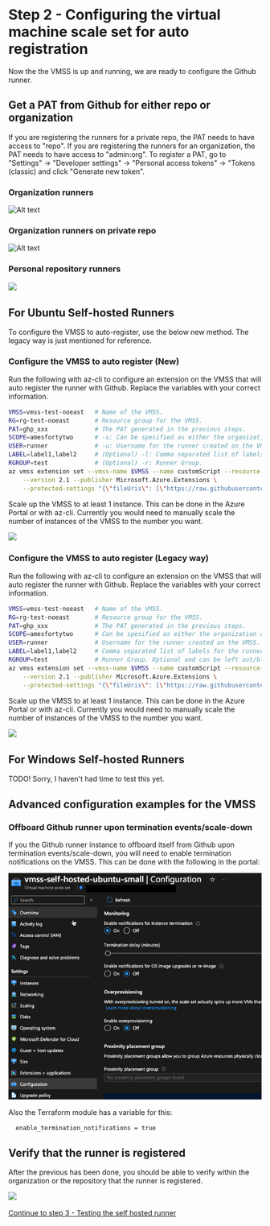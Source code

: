 # Step 2 - Configuring the virtual machine scale set for auto registration

Now the the VMSS is up and running, we are ready to configure the Github runner.

## Get a PAT from Github for either repo or organization

If you are registering the runners for a private repo, the PAT needs to have access to "repo". If you are registering the runners for an organization, the PAT needs to have access to "admin:org".
To register a PAT, go to "Settings" -> "Developer settings" -> "Personal access tokens" -> "Tokens (classic) and click "Generate new token".

### Organization runners

![Alt text](media/step2.png)

### Organization runners on private repo

![Alt text](media/step2-1.png)

### Personal repository runners

![](media/2023-09-15_13-50-27.png)

## For Ubuntu Self-hosted Runners

To configure the VMSS to auto-register, use the below new method. The legacy way is just mentioned for reference.

### Configure the VMSS to auto register (New)

Run the following with az-cli to configure an extension on the VMSS that will auto register the runner with Github. Replace the variables with your correct information.

```bash
VMSS=vmss-test-noeast   # Name of the VMSS.
RG=rg-test-noeast       # Resource group for the VMSS.
PAT=ghp_xxx             # The PAT generated in the previous steps.
SCOPE=amesfortytwo      # -s: Can be spesified as either the organization, the owner/repository, or enterprises/enterprisename.
USER=runner             # -u: Username for the runner created on the VMSS.
LABEL=label1,label2     # (Optional) -l: Comma separated list of labels for the runner.
RGROUP=test             # (Optional) -r: Runner Group.
az vmss extension set --vmss-name $VMSS --name customScript --resource-group $RG \
    --version 2.1 --publisher Microsoft.Azure.Extensions \
    --protected-settings "{\"fileUris\": [\"https://raw.githubusercontent.com/amestofortytwo/terraform-azurerm-selfhostedrunnervmss/main/scripts/script.sh\"],\"commandToExecute\": \"RUNNER_CFG_PAT=$PAT bash script.sh -s $SCOPE -u $USER -l $LABEL -r $RGROUP -f\"}"
```

Scale up the VMSS to at least 1 instance. This can be done in the Azure Portal or with az-cli. Currently you would need to manually scale the number of instances of the VMSS to the number you want.

![](media/2023-09-15_13-53-43.png)

### Configure the VMSS to auto register (Legacy way)

Run the following with az-cli to configure an extension on the VMSS that will auto register the runner with Github. Replace the variables with your correct information.

```bash
VMSS=vmss-test-noeast   # Name of the VMSS.
RG=rg-test-noeast       # Resource group for the VMSS.
PAT=ghp_xxx             # The PAT generated in the previous steps.
SCOPE=amesfortytwo      # Can be spesified as either the organization or the owner/repository.
USER=runner             # Username for the runner created on the VMSS.
LABEL=label1,label2     # Comma separated list of labels for the runner.
RGROUP=test             # Runner Group. Optional and can be left out/blank.
az vmss extension set --vmss-name $VMSS --name customScript --resource-group $RG \
    --version 2.1 --publisher Microsoft.Azure.Extensions \
    --protected-settings "{\"fileUris\": [\"https://raw.githubusercontent.com/amestofortytwo/terraform-azurerm-selfhostedrunnervmss/main/scripts/script.sh\"],\"commandToExecute\": \"bash script.sh $SCOPE $PAT $USER $LABEL $RGROUP\"}"
```

Scale up the VMSS to at least 1 instance. This can be done in the Azure Portal or with az-cli. Currently you would need to manually scale the number of instances of the VMSS to the number you want.

![](media/2023-09-15_13-53-43.png)

## For Windows Self-hosted Runners

TODO! Sorry, I haven't had time to test this yet.

## Advanced configuration examples for the VMSS

### Offboard Github runner upon termination events/scale-down

If you the Github runner instance to offboard itself from Github upon termination events/scale-down, you will need to enable termination notifications on the VMSS. This can be done with the following in the portal:

![Alt text](media/step2-2.png)

Also the Terraform module has a variable for this:

```hcl
  enable_termination_notifications = true
```

## Verify that the runner is registered

After the previous has been done, you should be able to verify within the organization or the repository that the runner is registered.

![](media/2023-09-15_14-12-59.png)

[Continue to step 3 - Testing the self hosted runner](./step3.md)


